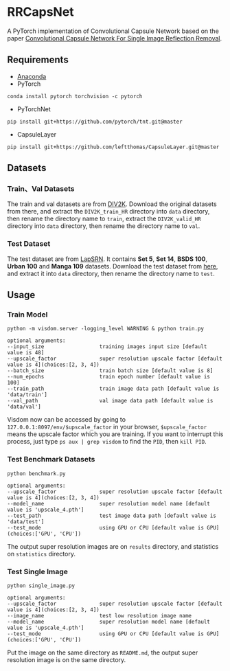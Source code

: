 # RRCapsNet
A PyTorch implementation of Convolutional Capsule Network based on the paper [Convolutional Capsule Network For Single Image Reflection Removal]().

## Requirements
- [Anaconda](https://www.anaconda.com/download/)
- PyTorch
```
conda install pytorch torchvision -c pytorch
```
- PyTorchNet
```
pip install git+https://github.com/pytorch/tnt.git@master
```
- CapsuleLayer
```
pip install git+https://github.com/leftthomas/CapsuleLayer.git@master
```

## Datasets

### Train、Val Datasets
The train and val datasets are from [DIV2K](https://data.vision.ee.ethz.ch/cvl/DIV2K/).
Download the original datasets from there, and extract the `DIV2K_train_HR` directory into `data` directory, then 
rename the directory name to `train`, extract the `DIV2K_valid_HR` directory into `data` directory, then 
rename the directory name to `val`. 

### Test Dataset
The test dataset are from [LapSRN](http://vllab.ucmerced.edu/wlai24/LapSRN/). It contains **Set 5**, **Set 14**, 
**BSDS 100**, **Urban 100** and **Manga 109** datasets. Download the test dataset from 
[here](http://vllab.ucmerced.edu/wlai24/LapSRN/results/SR_testing_datasets.zip), and extract it into `data` directory, 
then rename the directory name to `test`. 

## Usage

### Train Model
```
python -m visdom.server -logging_level WARNING & python train.py

optional arguments:
--input_size                  training images input size [default value is 48]
--upscale_factor              super resolution upscale factor [default value is 4](choices:[2, 3, 4])
--batch_size                  train batch size [default value is 8]
--num_epochs                  train epoch number [default value is 100]
--train_path                  train image data path [default value is 'data/train']
--val_path                    val image data path [default value is 'data/val']
```
Visdom now can be accessed by going to `127.0.0.1:8097/env/$upscale_factor` in your browser, 
`$upscale_factor` means the upscale factor which you are training. If you want to interrupt 
this process, just type `ps aux | grep visdom` to find the `PID`, then `kill PID`.

### Test Benchmark Datasets
```
python benchmark.py

optional arguments:
--upscale_factor              super resolution upscale factor [default value is 4](choices:[2, 3, 4])
--model_name                  super resolution model name [default value is 'upscale_4.pth']
--test_path                   test image data path [default value is 'data/test']
--test_mode                   using GPU or CPU [default value is GPU](choices:['GPU', 'CPU'])
```
The output super resolution images are on `results` directory, and statistics on `statistics` directory.

### Test Single Image
```
python single_image.py

optional arguments:
--upscale_factor              super resolution upscale factor [default value is 4](choices:[2, 3, 4])
--image_name                  test low resolution image name
--model_name                  super resolution model name [default value is 'upscale_4.pth']
--test_mode                   using GPU or CPU [default value is GPU](choices:['GPU', 'CPU'])
```
Put the image on the same directory as `README.md`, the output super resolution image is on the same directory.
